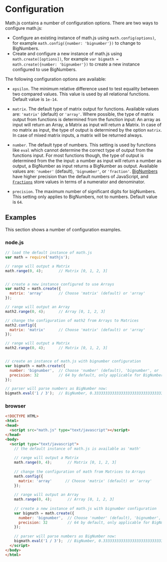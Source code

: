 # Configuration

Math.js contains a number of configuration options. There are two ways to 
configure math.js:

- Configure an existing instance of math.js using `math.config(options)`,
  for example `math.config({number: 'bignumber'})` to change to BigNumbers.
- Create and configure a new instance of math.js using `math.create([options])`,
  for example `var bigmath = math.create({number: 'bignumber'})` to create a new
  instance configured to use BigNumbers.

The following configuration options are available:

- `epsilon`. The minimum relative difference used to test equality between two
  compared values. This value is used by all relational functions.
  Default value is `1e-14`.

- `matrix`. The default type of matrix output for functions.
  Available values are: `'matrix'` (default) or `'array'`.
  Where possible, the type of matrix output from functions is determined from
  the function input: An array as input will return an Array, a Matrix as input
  will return a Matrix. In case of no matrix as input, the type of output is
  determined by the option `matrix`. In case of mixed matrix
  inputs, a matrix will be returned always.

- `number`. The default type of numbers. This setting is used by functions
  like `eval` which cannot determine the correct type of output from the
  functions input. For most functions though, the type of output is determined
  from the the input: a number as input will return a number as output,
  a BigNumber as input returns a BigNumber as output.
  Available values are: `'number'` (default), `'bignumber'`, or `'fraction'`.
  [BigNumbers](./datatypes/bignumbers.js) have higher precision than the default 
  numbers of JavaScript, and [`Fractions`](./datatypes/fractions.js) store
  values in terms of a numerator and denominator.

- `precision`. The maximum number of significant digits for bigNumbers.
  This setting only applies to BigNumbers, not to numbers.
  Default value is `64`.

## Examples

This section shows a number of configuration examples.

### node.js

```js
// load the default instance of math.js
var math = require('mathjs');

// range will output a Matrix
math.range(0, 4);       // Matrix [0, 1, 2, 3]


// create a new instance configured to use Arrays
var math2 = math.create({
  matrix: 'array'       // Choose 'matrix' (default) or 'array'
});

// range will output an Array 
math2.range(0, 4);      // Array [0, 1, 2, 3]

// change the configuration of math2 from Arrays to Matrices
math2.config({
  matrix: 'matrix'      // Choose 'matrix' (default) or 'array'
});

// range will output a Matrix
math2.range(0, 4);      // Matrix [0, 1, 2, 3]


// create an instance of math.js with bignumber configuration
var bigmath = math.create({
  number: 'bignumber',  // Choose 'number' (default), 'bignumber', or 'fraction'
  precision: 32         // 64 by default, only applicable for BigNumbers
});

// parser will parse numbers as BigNumber now:
bigmath.eval('1 / 3');  // BigNumber, 0.33333333333333333333333333333333
```

### browser


```html
<!DOCTYPE HTML>
<html>
<head>
  <script src="math.js" type="text/javascript"></script>
</head>
<body>
  <script type="text/javascript">
    // the default instance of math.js is available as 'math'
  
    // range will output a Matrix
    math.range(0, 4);       // Matrix [0, 1, 2, 3]
    
    // change the configuration of math from Matrices to Arrays
    math.config({
      matrix: 'array'      // Choose 'matrix' (default) or 'array'
    });
    
    // range will output an Array 
    math.range(0, 4);       // Array [0, 1, 2, 3]
    
    // create a new instance of math.js with bignumber configuration
    var bigmath = math.create({
      number: 'bignumber',  // Choose 'number' (default), 'bignumber', or 'fraction'
      precision: 32         // 64 by default, only applicable for BigNumbers
    });
    
    // parser will parse numbers as BigNumber now:
    bigmath.eval('1 / 3');  // BigNumber, 0.33333333333333333333333333333333
  </script>
</body>
</html>
```
